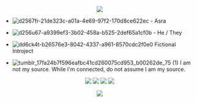 <p align="center">
  <img src= "https://64.media.tumblr.com/8e8be4f5abecea6cb528623d5baee680/f909eca185ad70f1-ff/s1280x1920/1fa9ee7f66a2e63d03c0fbf4583d5fe90569b3f6.gifv"
</p>
  
- ![d2567fr-21de323c-a01a-4e69-97f2-170d8ce622ec](https://github.com/BLOOD-PACT/BLOOD-PACT/assets/148043047/14d00611-8191-474b-9708-0636f6384d11) - Asra

- ![d256u67-a9399ef3-3b02-458a-b525-2def65a1cf0b](https://github.com/BLOOD-PACT/BLOOD-PACT/assets/148043047/01231b96-93df-43c2-8177-be3010d6ea32) - He / They

- ![dd6ck4t-b26576e3-8042-4337-a961-8570cdc2f0e0](https://github.com/BLOOD-PACT/BLOOD-PACT/assets/148043047/3cd266d4-67f7-482e-b4fc-952113b1af30) Fictional Introject

- ![tumblr_17fa24b7f596eafbc41cd260075cd953_b00262de_75 (1)](https://github.com/BLOOD-PACT/BLOOD-PACT/assets/148043047/b67e800f-02dc-4fbb-8283-1ecb10d08e84) I am not my source. While I'm connected, do not assume I am my source.

<p align="center">
  <img src= "https://private-user-images.githubusercontent.com/148043047/276058841-3f03288f-79b8-4216-a7ef-bb97bd42b4da.gif?jwt=eyJhbGciOiJIUzI1NiIsInR5cCI6IkpXVCJ9.eyJpc3MiOiJnaXRodWIuY29tIiwiYXVkIjoicmF3LmdpdGh1YnVzZXJjb250ZW50LmNvbSIsImtleSI6ImtleTEiLCJleHAiOjE3MDE5NzMzODgsIm5iZiI6MTcwMTk3MzA4OCwicGF0aCI6Ii8xNDgwNDMwNDcvMjc2MDU4ODQxLTNmMDMyODhmLTc5YjgtNDIxNi1hN2VmLWJiOTdiZDQyYjRkYS5naWY_WC1BbXotQWxnb3JpdGhtPUFXUzQtSE1BQy1TSEEyNTYmWC1BbXotQ3JlZGVudGlhbD1BS0lBSVdOSllBWDRDU1ZFSDUzQSUyRjIwMjMxMjA3JTJGdXMtZWFzdC0xJTJGczMlMkZhd3M0X3JlcXVlc3QmWC1BbXotRGF0ZT0yMDIzMTIwN1QxODE4MDhaJlgtQW16LUV4cGlyZXM9MzAwJlgtQW16LVNpZ25hdHVyZT0xZjdjZmQ3ZjRiOGNkMjcxNTdhM2VkOThmMjE4NzA0NTRlNjUzMzMxZDUxMjg3M2JjM2Y0YTlmMDI3MjE3NGM5JlgtQW16LVNpZ25lZEhlYWRlcnM9aG9zdCZhY3Rvcl9pZD0wJmtleV9pZD0wJnJlcG9faWQ9MCJ9.sMYBMpV3_BqsrVMxWBwvJW2AV8l6IhfcrkoAEvJV7E4"
    <div>
  <img src= "https://cdn.discordapp.com/attachments/1171875531004837998/1182385670023565442/276058948-7d5d3f96-97fb-4339-b627-b5f01927a9c8.png?ex=65848177&is=65720c77&hm=ee6881b964fabe9cdcbb4d9f44bc19954e86742bfd316bce8e3d86409e7503a5&"
    <div>
  <img src= "https://private-user-images.githubusercontent.com/148043047/276058625-fa7d69cc-cc7a-4f7f-957b-9d24eccb46aa.png?jwt=eyJhbGciOiJIUzI1NiIsInR5cCI6IkpXVCJ9.eyJpc3MiOiJnaXRodWIuY29tIiwiYXVkIjoicmF3LmdpdGh1YnVzZXJjb250ZW50LmNvbSIsImtleSI6ImtleTEiLCJleHAiOjE3MDE5NzM0NjQsIm5iZiI6MTcwMTk3MzE2NCwicGF0aCI6Ii8xNDgwNDMwNDcvMjc2MDU4NjI1LWZhN2Q2OWNjLWNjN2EtNGY3Zi05NTdiLTlkMjRlY2NiNDZhYS5wbmc_WC1BbXotQWxnb3JpdGhtPUFXUzQtSE1BQy1TSEEyNTYmWC1BbXotQ3JlZGVudGlhbD1BS0lBSVdOSllBWDRDU1ZFSDUzQSUyRjIwMjMxMjA3JTJGdXMtZWFzdC0xJTJGczMlMkZhd3M0X3JlcXVlc3QmWC1BbXotRGF0ZT0yMDIzMTIwN1QxODE5MjRaJlgtQW16LUV4cGlyZXM9MzAwJlgtQW16LVNpZ25hdHVyZT0yNmNlYjU0NmIwMmYzYWY5YjMzMmY3NWM3MDRjOWRkNmQ3NjBjYTBiM2ZhNzczOWNkYWE2ZjRiYjk2ZTZlZGU5JlgtQW16LVNpZ25lZEhlYWRlcnM9aG9zdCZhY3Rvcl9pZD0wJmtleV9pZD0wJnJlcG9faWQ9MCJ9.y2VJvryNuq0HyzuWBAo9yBFB0N8mWumI7kqspsXKWHQ"
    <div>
  <img src= "https://private-user-images.githubusercontent.com/148043047/276058356-397f54ea-a11a-4765-8e2d-5d61619e6e38.png?jwt=eyJhbGciOiJIUzI1NiIsInR5cCI6IkpXVCJ9.eyJpc3MiOiJnaXRodWIuY29tIiwiYXVkIjoicmF3LmdpdGh1YnVzZXJjb250ZW50LmNvbSIsImtleSI6ImtleTEiLCJleHAiOjE3MDE5NzM0NjQsIm5iZiI6MTcwMTk3MzE2NCwicGF0aCI6Ii8xNDgwNDMwNDcvMjc2MDU4MzU2LTM5N2Y1NGVhLWExMWEtNDc2NS04ZTJkLTVkNjE2MTllNmUzOC5wbmc_WC1BbXotQWxnb3JpdGhtPUFXUzQtSE1BQy1TSEEyNTYmWC1BbXotQ3JlZGVudGlhbD1BS0lBSVdOSllBWDRDU1ZFSDUzQSUyRjIwMjMxMjA3JTJGdXMtZWFzdC0xJTJGczMlMkZhd3M0X3JlcXVlc3QmWC1BbXotRGF0ZT0yMDIzMTIwN1QxODE5MjRaJlgtQW16LUV4cGlyZXM9MzAwJlgtQW16LVNpZ25hdHVyZT0wZGUxNzZkMWVlODFlYWJmZjA3ZTlkM2YzNDdhZmY5ODUwOWQxODZiNTkwZjdhZTZjNTRmNDIyZWQwMDJjZDBiJlgtQW16LVNpZ25lZEhlYWRlcnM9aG9zdCZhY3Rvcl9pZD0wJmtleV9pZD0wJnJlcG9faWQ9MCJ9.miSmu4vVkTV5VM4WBE0Aik51Y6-yrQomAQ0EtwVDGio"
</p>



<p align="center">
  <img src= "https://64.media.tumblr.com/8e8be4f5abecea6cb528623d5baee680/f909eca185ad70f1-ff/s1280x1920/1fa9ee7f66a2e63d03c0fbf4583d5fe90569b3f6.gifv"
</p>
